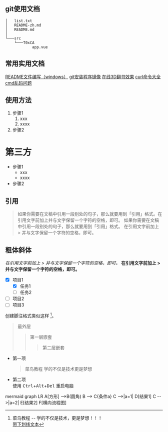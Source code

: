 ## git使用文档
```
│   list.txt
│   README-zh.md
│   README.md
│   
└───src
    └───T0xCA
            app.vue
```            
## 常用实用文档
[README文件编写（windows）](https://www.cnblogs.com/wj-1314/p/8547763.html)
[git安装程序镜像](https://npm.taobao.org/mirrors/git-for-windows/)
[在线3D翻书效果](https://www.yunzhan365.com/)
[curl命令大全](https://www.cnblogs.com/cangqinglang/p/10881423.html)
[cmd乱码问题](https://www.cnblogs.com/Gent-Wang/p/9639001.html)
## 使用方法

1. 步骤1
	1. xxx
	2. xxxx
2. 步骤2
# 第三方
- 步骤1
	- xxx
	- xxxx
- 步骤2
## 引用
> 如果你需要在文稿中引用一段别处的句子，那么就要用到「引用」格式。在引用文字前加上并与文字保留一个字符的空格，即可。
> 如果你需要在文稿中引用一段别处的句子，那么就要用到「引用」格式。
> 在引用文字前加上 > 并与文字保留一个字符的空格，即可。
## 粗体斜体
*在引用文字前加上 > 并与文字保留一个字符的空格，即可。*
**在引用文字前加上 > 并与文字保留一个字符的空格，即可。**
- [x] 项目1
    - [x] 任务1
    - [ ] 任务2

- [ ] 项目2
- [ ] 项目3  

创建脚注格式类似这样 [^RUNOOB]。

[^RUNOOB]: 菜鸟教程 -- 学的不仅是技术，更是梦想！！！  
<u>带下划线文本</u>

> 最外层
> > 第一层嵌套
> > > 第二层嵌套  
* 第一项
    > 菜鸟教程
    > 学的不仅是技术更是梦想
* 第二项  
使用 <kbd>Ctrl</kbd>+<kbd>Alt</kbd>+<kbd>Del</kbd> 重启电脑  

mermaid
graph LR
A[方形] -->B(圆角)
    B --> C{条件a}
    C -->|a=1| D[结果1]
    C -->|a=2| E[结果2]
    F[横向流程图]
	